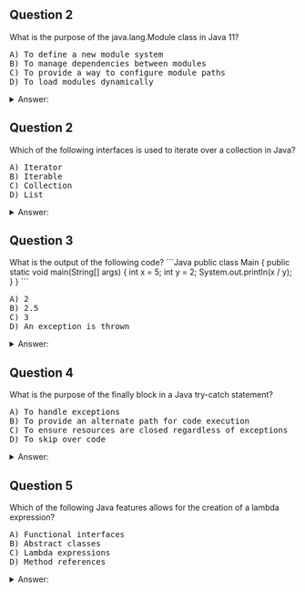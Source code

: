 <h2>Question 2</h2>
What is the purpose of the java.lang.Module class in Java 11?
<pre>
A) To define a new module system
B) To manage dependencies between modules
C) To provide a way to configure module paths
D) To load modules dynamically
</pre>

<details>
  <summary>Answer:</summary>
  
  A) To define a new module system
</details>

<h2>Question 2</h2>
Which of the following interfaces is used to iterate over a collection in Java?
<pre>
A) Iterator
B) Iterable
C) Collection
D) List
</pre>

<details>
  <summary>Answer:</summary>
  
  B) Iterable
</details>

<h2>Question 3</h2>
What is the output of the following code?
```Java
public class Main {
public static void main(String[] args) {
int x = 5;
int y = 2;
System.out.println(x / y);
}
}
```
<pre>
A) 2
B) 2.5
C) 3
D) An exception is thrown
</pre>

<details>
<summary>Answer:</summary>

A) 2 (Note: In Java, integer division results in an integer value)
</details>

<h2>Question 4</h2>
What is the purpose of the finally block in a Java try-catch statement?
<pre>
A) To handle exceptions
B) To provide an alternate path for code execution
C) To ensure resources are closed regardless of exceptions
D) To skip over code
</pre>

<details>
<summary>Answer:</summary>

C) To ensure resources are closed regardless of exceptions
</details>

<h2>Question 5</h2>
Which of the following Java features allows for the creation of a lambda expression?
<pre>
A) Functional interfaces
B) Abstract classes
C) Lambda expressions
D) Method references
</pre>

<details>
<summary>Answer:</summary>

A) Functional interfaces
</details>